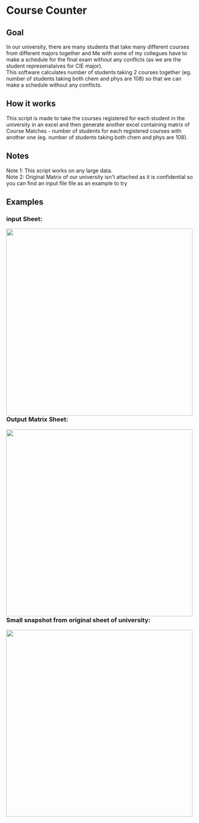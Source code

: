 # Course Counter

## Goal
In our university, there are many students that take many different courses from different majors together and Me with some of my collegues have to make a schedule for the final exam without any conflicts (as we are the student represenataives for CIE major).
</br>
This software calculates number of students taking 2 courses together (eg. number of students taking both chem and phys are 108) so that we can make a schedule without any conflicts.

## How it works
This script is made to take the courses registered for each student in the university in an excel and then generate another excel containing matrix of Course Matches - number of students for each registered  courses with another one (eg. number of students taking both chem and phys are 108).
</br>


## Notes
Note 1: This script works on any large data.
</br>
Note 2: Original Matrix of our university isn't attached as it is confidential so you can find an input file file as an example to try
</br>
## Examples
### input Sheet:

<img align="left" width="500px" src="https://i.ibb.co/jZ4Tjr5/Screenshot-92.png" /></br></br></br></br></br></br></br></br></br></br></br>

### Output Matrix Sheet:

<img align="left" width="500px" src="https://i.ibb.co/K57cvzS/Screenshot-90.png" /></br></br></br></br></br></br></br></br></br></br></br>

### Small snapshot from original sheet of university:

<img align="left" width="500px" src="https://i.ibb.co/P9cDzPC/Screenshot-93.png" /></br></br></br></br></br></br></br></br></br></br></br>
